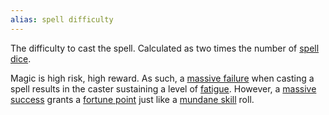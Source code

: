 ```yaml
---
alias: spell difficulty
---
```

   
The difficulty to cast the spell. Calculated as two times the number of [spell dice](../../Magic/Components/Spell%20Dice.md).   
   
Magic is high risk, high reward. As such, a [massive failure](../../Rolling%20Dice/Massive%20Failure.md) when casting a spell results in the caster sustaining a level of [fatigue](../../Conditions/Fatigue.md). However, a [massive success](../../Rolling%20Dice/Massive%20Success.md) grants a [fortune point](../../Rolling%20Dice/Fortune%20Points.md) just like a [mundane skill](../../Skills/Skills.md) roll.